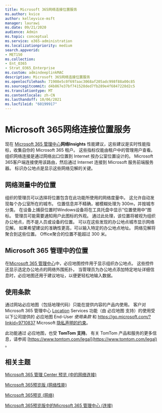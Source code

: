 ```yaml
---
title: Microsoft 365网络连接位置服务
ms.author: kvice
author: kelleyvice-msft
manager: laurawi
ms.date: 09/21/2020
audience: Admin
ms.topic: conceptual
ms.service: o365-administration
ms.localizationpriority: medium
search.appverid:
- MET150
ms.collection:
- Ent_O365
- Strat_O365_Enterprise
ms.custom: admindeeplinkMAC
description: Microsoft 365网络连接位置服务
ms.openlocfilehash: 71908e5c0f697aac3068af205adc998f88a00c85
ms.sourcegitcommit: d4b867e37bf741528ded7fb289e4f6847228d2c5
ms.translationtype: MT
ms.contentlocale: zh-CN
ms.lasthandoff: 10/06/2021
ms.locfileid: "60199917"
---
```

# <a name="microsoft-365-network-connectivity-location-services"></a>Microsoft 365网络连接位置服务

现在 <a href="https://go.microsoft.com/fwlink/p/?linkid=2024339" target="_blank">Microsoft 365 管理中心</a>**网络Insights** 性能建议，这些建议是实时性能指标，收集自你的 Microsoft 365 租户。 这些指标仅能由租户中的管理用户查看。 组织网络连接是通过网络出口位置到 Internet 按办公室位置设计的。 Microsoft 365客户端连接使用该路由，然后通过 Internet 连接到 Microsoft 服务前端服务器。 标识办公地点是显示这些网络见解的关键。

## <a name="location-in-network-measurements"></a>网络测量中的位置

组织的管理员可以选择将位置包含在此功能所使用的网络度量中。 这允许自动发现每个办公室所在的城市。 位置信息并不精确，被模糊处理为 300m，并按城市分类。 在设备上捕获位置时Windows设备将在工具托盘中显示"位置使用中"图标。  管理员可能需要通知用户此图标的外观。 通过此处理，该位置将被视为组织办公地点，而不是人员或设备的位置。 可以在这些发现的办公地点城市显示网络见解。 如果希望建议的准确性更高，可以输入特定的办公地点地址。 网络见解将聚合到这些位置。 Office聚合的位置不能超过 300 米。

## <a name="location-in-the-microsoft-365-admin-center"></a>Microsoft 365 管理中的位置

在<a href="https://go.microsoft.com/fwlink/p/?linkid=2024339" target="_blank">Microsoft 365 管理中心</a>中，必应地图控件用于显示组织办公地点。 这些控件还显示选定办公地点的网络外围拓扑。 当管理员为办公地点添加特定地址详细信息时，必应地图还用于建议地址，以便更轻松地输入数据。

## <a name="terms-of-use"></a>使用条款

通过网站必应地图（包括地理代码）只能在提供内容的产品内使用。 客户对 Microsoft 365 管理中心 <a href="https://go.microsoft.com/fwlink/p/?linkid=2024339" target="_blank">Location</a> Services 功能（由 必应地图 支持）的使用受以下公司提供的 必应地图 End-User _使用条款_ 和 <https://go.microsoft.com/?linkid=9710837> Microsoft [隐私声明的约束](https://go.microsoft.com/fwlink/?LinkID=248686)。

此功能通过 必应地图，也受 **TomTom 支持**。 有关 TomTom 产品和服务的更多信息，请参阅 [https://www.tomtom.com/legal](https://www.tomtom.com/legal) 。

## <a name="related-topics"></a>相关主题

[Microsoft 365 管理 Center 预览 (中的网络连接) ](office-365-network-mac-perf-overview.md)

[Microsoft 365预览版 (网络性能) ](office-365-network-mac-perf-insights.md)

[Microsoft 365预览 (网络) ](office-365-network-mac-perf-score.md)

[Microsoft 365预览版中的Microsoft 365 管理中心 (连接) ](office-365-network-mac-perf-onboarding-tool.md)
